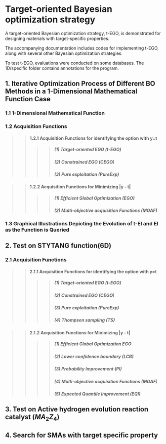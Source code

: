 # Target-oriented Bayesian optimization strategy 
A target-oriented Bayesian optimization strategy, t-EGO, is demonstrated for designing materials with target-specific properties.

The accompanying documentation includes codes for implementing t-EGO, along with several other Bayesian optimization strategies.

To test t-EGO, evaluations were conducted on some databases. The 1D/specific folder contains annotations for the program.

## 1. Iterative Optimization Process of Different BO Methods in a 1-Dimensional Mathematical Function Case

###  1.1 1-Dimensional Mathematical Function

### 1.2 Acquisition Functions
>>#### 1.2.1 Acquisition Functions for identifying the option with y=t
>>>>##### (1) Target-oriented EGO (t-EGO)
>>>>##### (2) Constrained EGO (CEGO)
>>>>##### (3) Pure exploitation (PureExp)

>>#### 1.2.2 Acquisition Functions for Minimizing |y - t|
>>>>##### (1) Efficient Global Optimization (EGO)
>>>>##### (2) Multi-objective acquisition Functions (MOAF)

### 1.3 Graphical Illustrations Depicting the Evolution of t-EI and EI as the Function is Queried

## 2. Test on STYTANG function(6D)
### 2.1 Acquisition Functions
>>#### 2.1.1 Acquisition Functions for identifying the option with y=t
>>>>##### (1) Target-oriented EGO (t-EGO)
>>>>##### (2) Constrained EGO (CEGO)
>>>>##### (3) Pure exploitation (PureExp)
>>>>##### (4) Thompson sampling (TS)

>>#### 2.1.2 Acquisition Functions for Minimizing |y - t|
>>>>##### (1) Efficient Global Optimization EGO
>>>>##### (2) Lower confidence boundary (LCB)
>>>>##### (3) Probability Improvement (PI)
>>>>##### (4) Multi-objective acquisition Functions (MOAF)
>>>>##### (5) Expected Quantile Improvement (EQI)
## 3. Test on Active hydrogen evolution reaction catalyst ($MA_2Z_4$)

## 4. Search for SMAs with target specific property
